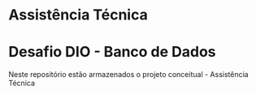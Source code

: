 # Assistência Técnica
# Desafio DIO - Banco de Dados
Neste repositório estão armazenados o projeto conceitual - Assistência Técnica
